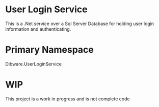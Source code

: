 # User Login Service
This is a .Net service over a Sql Server Database for holding user login information and authenticating.

# Primary Namespace
Dibware.UserLoginService

# WIP
This project is a work in progress and is not complete code
